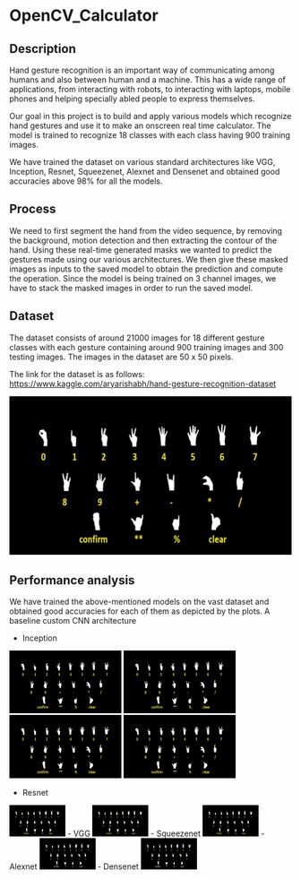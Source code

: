 # OpenCV_Calculator

## Description
Hand gesture recognition is an important way of communicating among humans and also between human and a machine. This has a wide range of applications, from interacting with robots, to interacting with laptops, mobile phones and helping specially abled people to express themselves. 

Our goal in this project is to build and apply various models which recognize hand gestures and use it to make an onscreen real time calculator. The model is trained to recognize 18 classes with each class having 900 training images. 

We have trained the dataset on various standard architectures like VGG, Inception, Resnet, Squeezenet, Alexnet and Densenet and obtained good accuracies above 98% for all the models.

## Process
We need to first segment the hand from the video sequence, by removing the background, motion detection and then extracting the contour of the hand. Using these real-time generated masks we wanted to predict the gestures made using our various architectures. We then give these masked images as inputs to the saved model to obtain the prediction and compute the operation. Since the model is being trained on 3 channel images, we have to stack the masked images in order to run the saved model. 

## Dataset
The dataset consists of around 21000 images for 18 different gesture classes with each gesture containing around 900 training images and 300 testing images. The images in the dataset are 50 x 50 pixels.

The link for the dataset is as follows:
https://www.kaggle.com/aryarishabh/hand-gesture-recognition-dataset

<img src="images/labels.png" width="720" >

## Performance analysis

We have trained the above-mentioned models on the vast dataset and obtained good accuracies for each of them as depicted by the plots.
A baseline custom CNN architecture


- Inception

<img src="images/labels.png" width="200" >   <img src="images/labels.png" width="200" >      <img src="images/labels.png" width="200" > <img src="images/labels.png" width="200" >
- Resnet
<img src="images/labels.png" width="100" >
- VGG
<img src="images/labels.png" width="100" >
- Squeezenet
<img src="images/labels.png" width="100" >
- Alexnet
<img src="images/labels.png" width="100" >
- Densenet
<img src="images/labels.png" width="100" >
